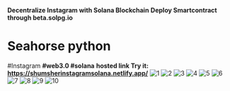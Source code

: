 
**Decentralize Instagram with Solana Blockchain**
**Deploy Smartcontract through beta.solpg.io**
# Seahorse python
#Instagram
**#web3.0 #solana**
**hosted link Try it: https://shumsherinstagramsolana.netlify.app/**
![1](https://user-images.githubusercontent.com/51912776/214793170-ee13c2b4-e7c2-45c1-a793-09fff33361a0.PNG)
![2](https://user-images.githubusercontent.com/51912776/214793180-a0cf569a-4dea-45de-9972-783bc16a91ce.PNG)
![3](https://user-images.githubusercontent.com/51912776/214793187-2bc3c491-3a48-4057-8684-ed88e9bbc211.PNG)
![4](https://user-images.githubusercontent.com/51912776/214793192-0a8fabe1-9c23-4a1b-9206-c7d4c1843a0a.PNG)
![5](https://user-images.githubusercontent.com/51912776/214793194-6dad2ad9-0fc5-4543-97f2-e82eb139e72b.PNG)
![6](https://user-images.githubusercontent.com/51912776/214793197-3e904db2-7854-4919-97c4-1b145ac87e47.PNG)
![7](https://user-images.githubusercontent.com/51912776/214793206-ab57c874-00c5-4015-9093-9769a902af04.PNG)
![8](https://user-images.githubusercontent.com/51912776/214793210-adc9ea3a-1c4a-4337-ac6d-48364c159024.PNG)
![9](https://user-images.githubusercontent.com/51912776/214793216-0a8ab493-b1d1-496d-9dfb-f4c159d756c9.PNG)
![10](https://user-images.githubusercontent.com/51912776/214793220-d7d5db14-87a8-4fa5-bac3-b29f13445b6b.PNG)
